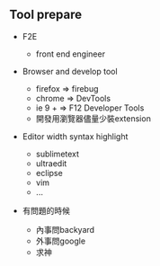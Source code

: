 ## Tool prepare
- F2E
    - front end engineer
- Browser and develop tool  
    - firefox => firebug
    - chrome => DevTools
    - ie 9 + => F12 Developer Tools
    - 開發用瀏覽器儘量少裝extension

- Editor width syntax highlight
    - sublimetext
    - ultraedit
    - eclipse
    - vim 
    - ...

- 有問題的時候
    - 內事問backyard
    - 外事問google
    - 求神
    

  

